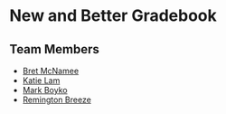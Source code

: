 # New and Better Gradebook
## Team Members
* [Bret McNamee](https://github.com/Bret-McNamee)
* [Katie Lam](https://github.com/klam9)
* [Mark Boyko](https://github.com/mboyko08)
* [Remington Breeze](https://github.com/rbreeze)
